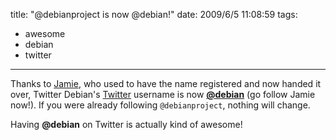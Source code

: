 title: "@debianproject is now @debian!"
date: 2009/6/5 11:08:59
tags:
- awesome
- debian
- twitter
---
Thanks to [Jamie](http://twitter.com/macwarlock), who used to have the name registered and now handed it over, Twitter Debian's [Twitter](http://twitter.com/) username is now [**@debian**](http://twitter.com/debian) (go follow Jamie now!). If you were already following `@debianproject`, nothing will change.

Having **@debian** on Twitter is actually kind of awesome!
